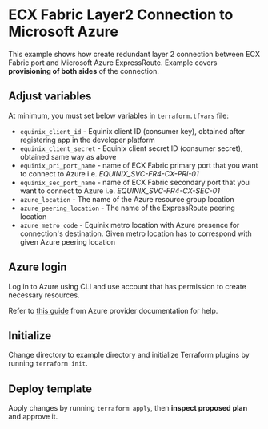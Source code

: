 # ECX Fabric Layer2 Connection to Microsoft Azure

This example shows how create redundant layer 2 connection between ECX Fabric port
and Microsoft Azure ExpressRoute.
Example covers **provisioning of both sides** of the connection.

## Adjust variables

At minimum, you must set below variables in `terraform.tfvars` file:

* `equinix_client_id` - Equinix client ID (consumer key), obtained after
registering app in the developer platform
* `equinix_client_secret` - Equinix client secret ID (consumer secret),
obtained same way as above
* `equinix_pri_port_name` - name of ECX Fabric primary port that you want
to connect to Azure i.e. *EQUINIX_SVC-FR4-CX-PRI-01*
* `equinix_sec_port_name` - name of ECX Fabric secondary port that you want to
connect to Azure i.e. *EQUINIX_SVC-FR4-CX-SEC-01*
* `azure_location` - The name of the Azure resource group location
* `azure_peering_location` - The name of the ExpressRoute peering location
* `azure_metro_code` - Equinix metro location with Azure presence for connection's
destination. Given metro location has to correspond with given Azure peering location

## Azure login

Log in to Azure using CLI and use account that has permission to create
necessary resources.

Refer to [this guide](https://www.terraform.io/docs/providers/azurerm/guides/azure_cli.html)
from Azure provider documentation for help.

## Initialize

Change directory to example directory and initialize Terraform plugins
by running `terraform init`.

## Deploy template

Apply changes by running `terraform apply`, then **inspect proposed plan**
and approve it.
